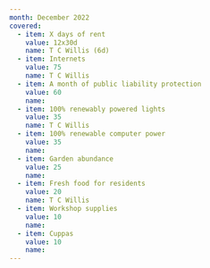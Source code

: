 ```yaml
---
month: December 2022
covered:
  - item: X days of rent
    value: 12x30d
    name: T C Willis (6d)
  - item: Internets
    value: 75
    name: T C Willis
  - item: A month of public liability protection
    value: 60
    name: 
  - item: 100% renewably powered lights
    value: 35
    name: T C Willis
  - item: 100% renewable computer power
    value: 35
    name: 
  - item: Garden abundance
    value: 25
    name: 
  - item: Fresh food for residents
    value: 20
    name: T C Willis
  - item: Workshop supplies
    value: 10
    name: 
  - item: Cuppas
    value: 10
    name: 
---
```

